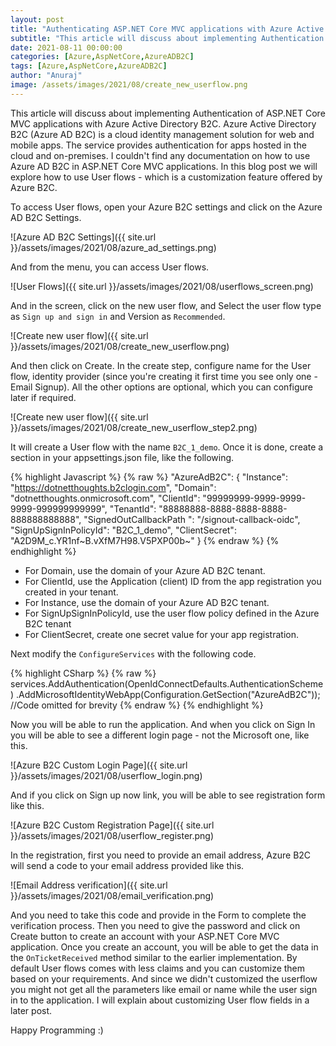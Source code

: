 ```yaml
---
layout: post
title: "Authenticating ASP.NET Core MVC applications with Azure Active Directory B2C - User flows - Part2"
subtitle: "This article will discuss about implementing Authentication of ASP.NET Core MVC applications with Azure Active Directory B2C. Azure Active Directory B2C (Azure AD B2C) is a cloud identity management solution for web and mobile apps. The service provides authentication for apps hosted in the cloud and on-premises."
date: 2021-08-11 00:00:00
categories: [Azure,AspNetCore,AzureADB2C]
tags: [Azure,AspNetCore,AzureADB2C]
author: "Anuraj"
image: /assets/images/2021/08/create_new_userflow.png
---
```

This article will discuss about implementing Authentication of ASP.NET Core MVC applications with Azure Active Directory B2C. Azure Active Directory B2C (Azure AD B2C) is a cloud identity management solution for web and mobile apps. The service provides authentication for apps hosted in the cloud and on-premises. I couldn't find any documentation on how to use Azure AD B2C in ASP.NET Core MVC applications. In this blog post we will explore how to use User flows - which is a customization feature offered by Azure B2C.

To access User flows, open your Azure B2C settings and click on the Azure AD B2C Settings.

![Azure AD B2C Settings]({{ site.url }}/assets/images/2021/08/azure_ad_settings.png)

And from the menu, you can access User flows.

![User Flows]({{ site.url }}/assets/images/2021/08/userflows_screen.png)

And in the screen, click on the new user flow, and Select the user flow type as `Sign up and sign in` and Version as `Recommended`. 

![Create new user flow]({{ site.url }}/assets/images/2021/08/create_new_userflow.png)

And then click on Create. In the create step, configure name for the User flow, identity provider (since you're creating it first time you see only one - Email Signup). All the other options are optional, which you can configure later if required.

![Create new user flow]({{ site.url }}/assets/images/2021/08/create_new_userflow_step2.png)

It will create a User flow with the name `B2C_1_demo`. Once it is done, create a section in your appsettings.json file, like the following.

{% highlight Javascript %}
{% raw %}
 "AzureAdB2C": {
    "Instance": "https://dotnetthoughts.b2clogin.com",
    "Domain": "dotnetthoughts.onmicrosoft.com",
    "ClientId": "99999999-9999-9999-9999-999999999999",
    "TenantId": "88888888-8888-8888-8888-888888888888",
    "SignedOutCallbackPath ": "/signout-callback-oidc",
    "SignUpSignInPolicyId": "B2C_1_demo",
    "ClientSecret": "A2D9M_c.YR1nf~B.vXfM7H98.V5PXP00b~"
  }
{% endraw %}
{% endhighlight %}

* For Domain, use the domain of your Azure AD B2C tenant.
* For ClientId, use the Application (client) ID from the app registration you created in your tenant.
* For Instance, use the domain of your Azure AD B2C tenant.
* For SignUpSignInPolicyId, use the user flow policy defined in the Azure B2C tenant
* For ClientSecret, create one secret value for your app registration.

Next modify the `ConfigureServices` with the following code.

{% highlight CSharp %}
{% raw %}
services.AddAuthentication(OpenIdConnectDefaults.AuthenticationScheme)
    .AddMicrosoftIdentityWebApp(Configuration.GetSection("AzureAdB2C"));
//Code omitted for brevity
{% endraw %}
{% endhighlight %}

Now you will be able to run the application. And when you click on Sign In you will be able to see a different login page - not the Microsoft one, like this.

![Azure B2C Custom Login Page]({{ site.url }}/assets/images/2021/08/userflow_login.png)

And if you click on Sign up now link, you will be able to see registration form like this.

![Azure B2C Custom Registration Page]({{ site.url }}/assets/images/2021/08/userflow_register.png)

In the registration, first you need to provide an email address, Azure B2C will send a code to your email address provided like this.

![Email Address verification]({{ site.url }}/assets/images/2021/08/email_verification.png)

And you need to take this code and provide in the Form to complete the verification process. Then you need to give the password and click on Create button to create an account with your ASP.NET Core MVC application. Once you create an account, you will be able to get the data in the `OnTicketReceived` method similar to the earlier implementation. By default User flows comes with less claims and you can customize them based on your requirements. And since we didn't customized the userflow you might not get all the parameters like email or name while the user sign in to the application. I will explain about customizing User flow fields in a later post.

Happy Programming :)